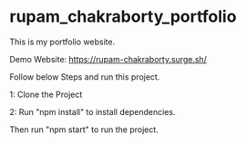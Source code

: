 # rupam_chakraborty_portfolio
This is my portfolio website.


Demo Website: https://rupam-chakraborty.surge.sh/

Follow below Steps and run this project.

1: Clone the Project

2: Run "npm install" to install dependencies.

Then run "npm start" to run the project.